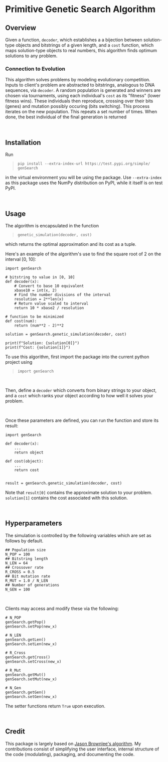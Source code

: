 # Primitive Genetic Search Algorithm

## Overview

Given a function, `decoder`, which establishes a a bijection between solution-type objects and bitstrings of a given length, and a `cost` function, which maps solution-type objects to real numbers, this algorithm finds optimum solutions to any problem.

### Connection to Evolution
This algorithm solves problems by modeling evolutionary competition. Inputs to client's problem are abstracted to bitstrings, analogous to DNA sequences, via `decoder`. A random population is generated and winners are chosen via tournaments, using each individual's `cost` as its "fitness" (lower fitness wins). These individuals then reproduce, crossing over their bits (genes) and mutation possibly occuring (bits switching). This process iterates on the new population. This repeats a set number of times. When done, the best individual of the final generation is returned 

<br>

## Installation

Run
> `pip install --extra-index-url https://test.pypi.org/simple/ genSearch`

in the virtual environment you will be using the package. Use `--extra-index` as this package uses the NumPy distribution on PyPI, while it itself is on test PyPI.

<br>

## Usage

The algorithm is encapsulated in the function
>`genetic_simulation(decoder, cost)`
<p>
which returns the optimal approximation and its cost as a tuple. 
<p>
Here's an example of the algorithm's use to find the square root of 2 on the interval [0, 10]:

```
import genSearch

# bitstring to value in [0, 10]
def decoder(x):
    # Convert to base 10 equivalent
    xbase10 = int(x, 2)
    # Find the number divisions of the interval
    resolution = 2**len(x)
    # Return value scaled to interval
    return 10 * xbase2 / resolution

# function to be minimized
def cost(num):
    return (num**2 - 2)**2

solution = genSearch.genetic_simulation(decoder, cost)

print(f"Solution: {solution[0]}")
print(f"Cost: {solution[1]}")

```




To use this algorithm, first import the package into the current python project using

>`import genSearch`
<br>

Then, define a `decoder` which converts from binary strings to your object, and a `cost` which ranks your object according to how well it solves your problem. 
<p>

<br>

Once these parameters are defined, you can run the function and store its result:

```
import genSearch

def decoder(x):
    ...
    return object

def cost(object):
    ...
    return cost 


result = genSearch.genetic_simulation(decoder, cost)
```
<p>

Note that `result[0]` contains the approximate solution to your problem. `solution[1]` contains the cost associated with this solution.

<br>

## Hyperparameters

The simulation is controlled by the following variables which are set as follows by default.
```
## Population size
N_POP = 100  
## Bitstring length      
N_LEN = 64         
## Crossover rate     
R_CROSS = 0.5    
## Bit mutation rate       
R_MUT = 1.0 / N_LEN
## Number of generations      
N_GEN = 100       
```
<br>

Clients may access and modify these via the following:

```
# N_POP
genSearch.getPop()
genSearch.setPop(new_x)

# N_LEN
genSearch.getLen()
genSearch.setLen(new_x)

# R_Cross
genSearch.getCross()
genSearch.setCross(new_x)

# R_Mut
genSearch.getMut()
genSearch.setMut(new_x)

# N_Gen
genSearch.getGen()
genSearch.setGen(new_x)
```

The setter functions return `True` upon execution. 

<br>


## Credit

This package is largely based on [Jason Brownlee's algorithm](https://machinelearningmastery.com/simple-genetic-algorithm-from-scratch-in-python/). My contributions consist of simplifying the user interface, internal structure of the code (modulating), packaging, and documenting the code.  
